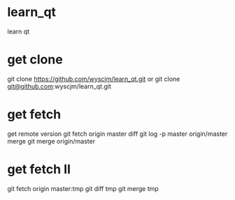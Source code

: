learn_qt
========

learn qt

# get clone
git clone https://github.com/wyscjm/learn_qt.git
or git clone git@github.com:wyscjm/learn_qt.git

# get fetch
 get remote version
git fetch origin master
 diff
git log -p master origin/master
 merge
git merge origin/master

# get fetch  II
git fetch origin master:tmp
git diff tmp
git merge tmp

